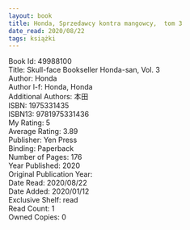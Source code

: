 ```yaml
---
layout: book
title: Honda, Sprzedawcy kontra mangowcy,  tom 3
date_read: 2020/08/22
tags: książki
---
```


Book Id: 49988100<br />
Title: Skull-face Bookseller Honda-san, Vol. 3<br />
Author: Honda<br />
Author l-f: Honda, Honda<br />
Additional Authors: 本田<br />
ISBN: 1975331435<br />
ISBN13: 9781975331436<br />
My Rating: 5<br />
Average Rating: 3.89<br />
Publisher: Yen Press<br />
Binding: Paperback<br />
Number of Pages: 176<br />
Year Published: 2020<br />
Original Publication Year: <br />
Date Read: 2020/08/22<br />
Date Added: 2020/01/12<br />
Exclusive Shelf: read<br />
Read Count: 1<br />
Owned Copies: 0<br />



